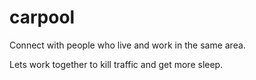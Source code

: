 # carpool

Connect with people who live and work in the same area.

Lets work together to kill traffic and get more sleep.
